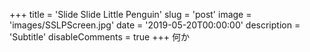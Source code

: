 +++
title = 'Slide Slide Little Penguin'
slug = 'post'
image = 'images/SSLPScreen.jpg'
date = '2019-05-20T00:00:00'
description = 'Subtitle'
disableComments = true
+++
何か
